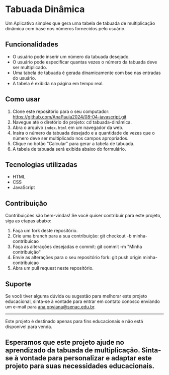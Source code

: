 # Tabuada Dinâmica

Um Aplicativo simples que gera uma tabela de tabuada de multiplicação dinâmica com base nos números fornecidos pelo usuário.

## Funcionalidades

- O usuário pode inserir um número da tabuada desejado.
- O usuário pode especificar quantas vezes o número da tabuada deve ser multiplicado.
- Uma tabela de tabuada é gerada dinamicamente com bse nas entradas do usuário.
- A tabela é exibida na página em tempo real.

## Como usar

1. Clone este repositório para o seu computador: https://github.com/AnaPaula2024/08-04-javascript.git
2. Navegue até o diretório do projeto: cd tabuada-dinâmica.
3. Abra o arquivo `index.html` em um navegador da web.
4. Insira o número da tabuada desejado e a quantidade de vezes que o número deve ser multiplicado nos campos apropriados. 
5. Clique no botão "Calcular" para gerar a tabela de tabuada.
6. A tabela de tabuada será exibida abaixo do formulário.

## Tecnologias utilizadas
- HTML
- CSS
- JavaScript

## Contribuição
Contribuições são bem-vindas! Se você quiser contribuir para este projeto, siga as etapas abaixo:
1. Faça um fork deste repositório.
2. Crie uma branch para a sua contribuição: git checkout -b minha-contribuicao
3. Faça as alterações desejadas e commit: git commit -m "Minha contribuição"
4. Envie as alterações para o seu repositório fork: git push origin minha-contribuicao
5. Abra um pull request neste repositório.
 
## Suporte
 
Se você tiver alguma dúvida ou sugestão para melhorar este projeto educacional, sinta-se à vontade para entrar em contato conosco enviando um e-mail para ana.ppviana@senac.edu.br.
 
---
 
Este projeto é destinado apenas para fins educacionais e não está disponível para venda.
 
Esperamos que este projeto ajude no aprendizado da tabuada de multiplicação. Sinta-se à vontade para personalizar e adaptar este projeto para suas necessidades educacionais.
---
